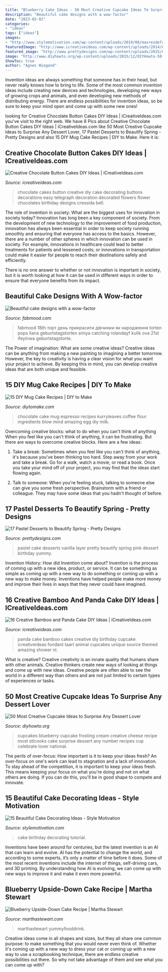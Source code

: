 ```yaml
---
title: "Blueberry Cake Ideas - 50 Most Creative Cupcake Ideas To Surprise Any Dessert Lover"
description: "Beautiful cake designs with a wow-factor"
date: "2023-02-02"
categories:
- "ideas"
tags: ["ideas"]
images:
- "http://www.stylemotivation.com/wp-content/uploads/2019/08/maxresdefault-4.jpg"
featuredImage: "http://www.icreativeideas.com/wp-content/uploads/2014/06/Creative-Chocolate-Button-Cakes-DIY-Ideas.jpg?ae727b"
featured_image: "http://www.prettydesigns.com/wp-content/uploads/2015/03/Vanilla-Layer-Cake.jpg"
image: "http://www.diyhowto.org/wp-content/uploads/2015/12/DIYHowto-50-Most-Creative-Cupcake-Ideas-to-Surprise-Any-Dessert-Lover38-600x616.jpg"
ShowToc: true
author: "Agnes Wiegand"
---
```



Invention ideas are always something that someone has in their head, but never really knows how to bring to life. Some of the most common invention ideas include creating new devices and technologies, developing new ways of growing crops and animals, and even developing new methods of distributing energy. There are endless possibilities for invention ideas, so be sure to keep your mind open and come up with some new ones!

	

		
looking for Creative Chocolate Button Cakes DIY Ideas | iCreativeIdeas.com you've visit to the right web. We have 8 Pics about Creative Chocolate Button Cakes DIY Ideas | iCreativeIdeas.com like 50 Most Creative Cupcake Ideas to Surprise Any Dessert Lover, 17 Pastel Desserts to Beautify Spring - Pretty Designs and also 15 DIY Mug Cake Recipes | DIY to Make. Here it is:
		
    
## Creative Chocolate Button Cakes DIY Ideas | ICreativeIdeas.com

<img loading=lazy src="http://www.icreativeideas.com/wp-content/uploads/2014/06/Creative-Chocolate-Button-Cakes-DIY-Ideas.jpg?ae727b" onerror="this.onerror=null;this.src='https://tse4.mm.bing.net/th?id=OIP.i6EKRn5qZVklJerLlk8E6AHaEo&amp;pid=15.1';" alt="Creative Chocolate Button Cakes DIY Ideas | iCreativeIdeas.com">

_Source: icreativeideas.com_

>chocolate cakes button creative diy cake decorating buttons decorations easy telegraph decoration decorated flowers flower chocolates birthday designs cressida bell. 

	

The role of invention in society: What are the biggest uses for innovation in society today?
Innovation has long been a key component of society. From the development of new technology to the improvement of food production, innovation has always been essential in order to keep society running smoothly and ensuring that everyone has access to the basics. 
However, there are a number of other spheres in which innovation can be used in society. For example, innovations in healthcare could lead to better treatments for patients and lessened costs; or innovations in transportation could make it easier for people to reach their destinations safely and efficiently. 

There is no one answer to whether or not innovation is important in society, but it is worth looking at how it can be used in different ways in order to ensure that everyone benefits from its impact.

    
## Beautiful Cake Designs With A Wow-factor

<img loading=lazy src="https://www.fabmood.com/inspiration/wp-content/uploads/2020/03/birthday-cake-ideas-16.jpg" onerror="this.onerror=null;this.src='https://tse2.mm.bing.net/th?id=OIP.sQWeGsUsFZJ6cLO6c1IP1QHaMG&amp;pid=15.1';" alt="Beautiful cake designs with a wow-factor">

_Source: fabmood.com_

>fabmood 18th торт день прикрасити дівчинки як народження torten pops liana geburtstagstorten simya catching rolandayf kulik ova 21st ifeyinwa geburtstagstorte. 

	

The Power of imagination: What are some creative ideas?
Creative ideas can be anything from making a new painting to imagining a better tomorrow. However, the key to creativity is having a clear vision for what you want your project to achieve. By keeping this in mind, you can develop creative ideas that are both unique and feasible.

    
## 15 DIY Mug Cake Recipes | DIY To Make

<img loading=lazy src="http://www.diytomake.com/wp-content/uploads/2015/10/Chocolate-Espresso-Mug-Cake.jpg" onerror="this.onerror=null;this.src='https://tse2.mm.bing.net/th?id=OIP.WqsWKGrF_7jGTZxh734SFwHaLG&amp;pid=15.1';" alt="15 DIY Mug Cake Recipes | DIY to Make">

_Source: diytomake.com_

>chocolate cake mug espresso recipes kurryleaves coffee flour ingredients blow mind amazing egg diy milk. 

	

Overcoming creative blocks: what to do when you can't think of anything
When you feel like you can't think of anything, it can be frustrating. But there are ways to overcome creative blocks. Here are a few ideas: 
1. Take a break: Sometimes when you feel like you can't think of anything, it's because you've been thinking too hard. Step away from your work and take a break. Go for a walk, watch a movie, or read a book. Once you take your mind off of your project, you may find that the ideas start flowing again.

2. Talk to someone: When you're feeling stuck, talking to someone else can give you some fresh perspective. Brainstorm with a friend or colleague. They may have some ideas that you hadn't thought of before.


    
## 17 Pastel Desserts To Beautify Spring - Pretty Designs

<img loading=lazy src="http://www.prettydesigns.com/wp-content/uploads/2015/03/Vanilla-Layer-Cake.jpg" onerror="this.onerror=null;this.src='https://tse3.mm.bing.net/th?id=OIP.2CcVUrp0yJz78_qXJzASMgHaK3&amp;pid=15.1';" alt="17 Pastel Desserts to Beautify Spring - Pretty Designs">

_Source: prettydesigns.com_

>pastel cake desserts vanilla layer pretty beautify spring pink dessert birthday yummy. 

	

Invention History: How did Invention come about?
Invention is the process of coming up with a new idea, product, or service. It can be something as simple as coming up with a new way to do something or coming up with a new way to make money. Inventions have helped people make more money and improve their lives in ways that they never could have imagined.

    
## 16 Creative Bamboo And Panda Cake DIY Ideas | ICreativeIdeas.com

<img loading=lazy src="http://www.icreativeideas.com/wp-content/uploads/2014/06/panda-cake-5.jpg?40bf83" onerror="this.onerror=null;this.src='https://tse3.mm.bing.net/th?id=OIP.vXuCyMBtrVbddfTthm8N1gHaKw&amp;pid=15.1';" alt="16 Creative Bamboo and Panda Cake DIY Ideas | iCreativeIdeas.com">

_Source: icreativeideas.com_

>panda cake bamboo cakes creative diy birthday cupcake icreativeideas fondant taart animal cupcakes unique source themed amazing shower nl. 

	

What is creative?
Creative creativity is an innate quality that humans share with other animals. Creative thinkers create new ways of looking at things and come up with new ideas. Creative people are often able to see the world in a different way than others and are not just limited to certain types of experiences or tasks.

    
## 50 Most Creative Cupcake Ideas To Surprise Any Dessert Lover

<img loading=lazy src="http://www.diyhowto.org/wp-content/uploads/2015/12/DIYHowto-50-Most-Creative-Cupcake-Ideas-to-Surprise-Any-Dessert-Lover38-600x616.jpg" onerror="this.onerror=null;this.src='https://tse1.mm.bing.net/th?id=OIP.BWXrpIQBA6haBRGyacvcbwHaHm&amp;pid=15.1';" alt="50 Most Creative Cupcake Ideas to Surprise Any Dessert Lover">

_Source: diyhowto.org_

>cupcakes blueberry cupcake frosting cream creative cheese recipe most stlcooks cake surprise dessert any number recipes cup celebrate lover national. 

	

The perils of over-focus: How important is it to keep your ideas fresh?
An over-focus on one's work can lead to stagnation and a lack of innovation. To stay ahead of the competition, it is important to keep your ideas fresh. This means keeping your focus on what you're doing and not on what others are doing. If you can do this, you'll be in good shape to compete and innovate.

    
## 15 Beautiful Cake Decorating Ideas - Style Motivation

<img loading=lazy src="http://www.stylemotivation.com/wp-content/uploads/2019/08/maxresdefault-4.jpg" onerror="this.onerror=null;this.src='https://tse1.mm.bing.net/th?id=OIP.FsbvsuBTv9jsEEG0mboDeAHaEK&amp;pid=15.1';" alt="15 Beautiful Cake Decorating Ideas - Style Motivation">

_Source: stylemotivation.com_

>cake birthday decorating tutorial. 

	

Inventions have been around for centuries, but the latest invention is an AI that can learn and evolve. AI has the potential to change the world, and according to some experts, it’s only a matter of time before it does. Some of the most recent inventions include the internet of things, self-driving cars, and 3D printing. By understanding how AI is evolving, we can come up with new ways to improve it and make it even more powerful.

    
## Blueberry Upside-Down Cake Recipe | Martha Stewart

<img loading=lazy src="http://assets.marthastewart.com/styles/wmax-1500/d12/qc_0699_cake/qc_0699_cake_sq.jpg?itok=BlF_43iH" onerror="this.onerror=null;this.src='https://tse3.mm.bing.net/th?id=OIP.0T6wu_kvAlpCBwLFu1q-7wD6D6&amp;pid=15.1';" alt="Blueberry Upside-Down Cake Recipe | Martha Stewart">

_Source: marthastewart.com_

>marthastewart yummyfooddrink. 

	

Creative ideas come in all shapes and sizes, but they all share one common purpose: to make something that you would never even think of. Whether it's coming up with a new way to dress your cat or coming up with a new way to use a scrapbooking technique, there are endless creative possibilities out there. So why not take advantage of them and see what you can come up with?

